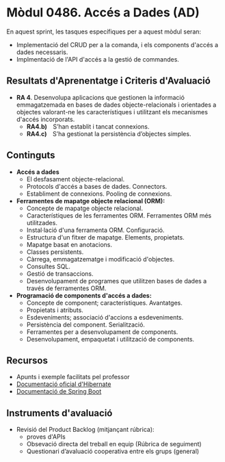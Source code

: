 # **Mòdul 0486**. Accés a Dades (AD)

En aquest sprint, les tasques específiques per a aquest mòdul seran:

* Implementació del CRUD per a la comanda, i els components d'accés a dades necessaris.
* Implmentació de l'API d'accés a la gestió de commandes.

## Resultats d'Aprenentatge i Criteris d'Avaluació

* **RA 4**. Desenvolupa aplicacions que gestionen la informació emmagatzemada en bases de dades objecte-relacionals i orientades a objectes valorant-ne les característiques i utilitzant els mecanismes d'accés incorporats.
    * **RA4.b)** S’han establit i tancat connexions.
    * **RA4.c)** S’ha gestionat la persistència d’objectes simples.

## Continguts

* **Accés a dades**
    * El desfasament objecte-relacional.
    * Protocols d'accés a bases de dades. Connectors.
    * Establiment de connexions. Pooling de connexions.
* **Ferramentes de mapatge objecte relacional (ORM):**
    * Concepte de mapatge objecte relacional.
    * Característiques de les ferramentes ORM. Ferramentes ORM més utilitzades.
    * Instal·lació d'una ferramenta ORM. Configuració.
    * Estructura d'un fitxer de mapatge. Elements, propietats.
    * Mapatge basat en anotacions.
    * Classes persistents.
    * Càrrega, emmagatzematge i modificació d'objectes.
    * Consultes SQL.
    * Gestió de transaccions.
    * Desenvolupament de programes que utilitzen bases de dades a través de ferramentes ORM.
* **Programació de components d'accés a dades:**
    * Concepte de component; característiques. Avantatges.
    * Propietats i atributs.
    * Esdeveniments; associació d'accions a esdeveniments.
    * Persistència del component. Serialització.
    * Ferramentes per a desenvolupament de components.
    * Desenvolupament, empaquetat i utilització de components.

## Recursos

* Apunts i exemple facilitats pel professor
* [Documentació oficial d'Hibernate](https://hibernate.org/orm/documentation/7.0/)
* [Documentació de Spring Boot](https://devdocs.io/spring_boot/)

## Instruments d'avaluació

* Revisió del Product Backlog (mitjançant rúbrica):  
    * proves d'APIs
    * Obsevació directa del treball en equip (Rúbrica de seguiment)
    * Questionari d’avaluació cooperativa entre els grups (general)




